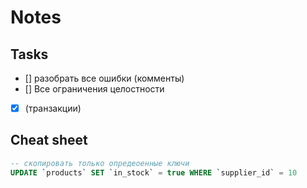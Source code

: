 # Notes

## Tasks

- [] разобрать все ошибки (комменты)
- [] Все ограничения целостности
- [x] (транзакции)

## Cheat sheet

```sql
-- скопировать только опредеоенные ключи
UPDATE `products` SET `in_stock` = true WHERE `supplier_id` = 10
```
